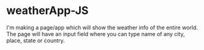 # weatherApp-JS
I'm making a page/app which will show the weather info of the entire world. The page will have an input field where you can type name of any city, place, state or country.
